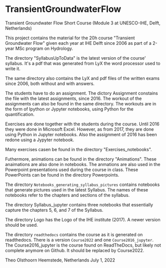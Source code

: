 # TransientGroundwaterFlow
Transient Groundwater Flow Short Course (Module 3 at UNESCO-IHE, Delft, Netherlands)

This project contains the material for the 20h course "Transient Groundwater Flow" given each year at IHE Delft
since 2006 as part of a 2-year MSc program on Hydrology.

The directory "SyllabusUpToData" is the latest version of the course' syllabus. It's a pdf that was generated from LyX the word processor used to write it.

The same directory also contains the LyX and pdf files of the written exams since 2006, both without and with answers.

The students have to do an assignment. The dictory Assignment constains the file with the latest assignments, since 2016. The workout of the assignments
can also be found in the same directory. The workouts are in the form of Ipython or Jypyter notebooks, using Python for the quantification.

Exercises are done together with the students during the course. Until 2016 they were done in Microsoft Excel. However, as from 2017, they are done
using Python in Jupyter notebooks. Also the assignment of 2016 has been redone using a Jypyter notebook.

Many exercises casen be found in the directory "Exercises_notebooks".

Futhermore, animations can be found in the directory "Animations". These anaimations are also done in notebooks. The anmations are also used in
the Powerpoint presentations used during the course in class. These PowerPoints can be found in the directory Powerpoints.

The directory `Notebooks_generating_syllabus_pictures` contains notebooks that generate pictures used in the latest Syllabus.
The names of these notebooks refer to the chapters and sections of the syllabus. 

The directory Syllabus_jupyter contains three notebooks that essentially capture the chapters 5, 6, and 7 of the Syllabus.

The directory Logo has the Logo of the IHE institute (2017). A newer version should be used.

The directory `readthedocs` contains the course as it is generated on readthedocs. There is a version `Course2022` and one `Course2016_jupyter`. The
Course2016_jupyter is the course found on ReadTheDocs, but likely not complete anymore on Github. It should be replaced by Course2022.

Theo Olsthoorn
Heemstede, Netherlands
July 1, 2022


